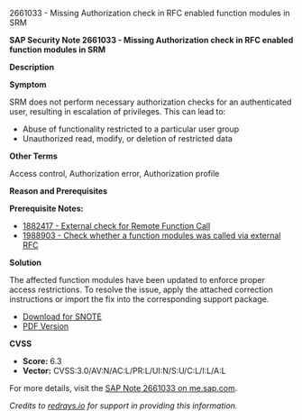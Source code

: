 2661033 - Missing Authorization check in RFC enabled function modules in SRM

**SAP Security Note 2661033 - Missing Authorization check in RFC enabled function modules in SRM**

**Description**

**Symptom**

SRM does not perform necessary authorization checks for an authenticated user, resulting in escalation of privileges. This can lead to:

- Abuse of functionality restricted to a particular user group
- Unauthorized read, modify, or deletion of restricted data

**Other Terms**

Access control, Authorization error, Authorization profile

**Reason and Prerequisites**

**Prerequisite Notes:**

- [1882417 - External check for Remote Function Call](https://me.sap.com/notes/1882417)
- [1988903 - Check whether a function modules was called via external RFC](https://me.sap.com/notes/1988903)

**Solution**

The affected function modules have been updated to enforce proper access restrictions. To resolve the issue, apply the attached correction instructions or import the fix into the corresponding support package.

- [Download for SNOTE](https://notesdownloads.sap.com/note/0040000001679692021)
- [PDF Version](https://me.sap.com/support/sfm/notes/print/0002661033?language=en-US&token=07A402083E9E8932A028D183B40782F1)

**CVSS**

- **Score:** 6.3
- **Vector:** CVSS:3.0/AV:N/AC:L/PR:L/UI:N/S:U/C:L/I:L/A:L

For more details, visit the [SAP Note 2661033 on me.sap.com](https://me.sap.com/notes/0002661033).

*Credits to [redrays.io](https://redrays.io) for support in providing this information.*